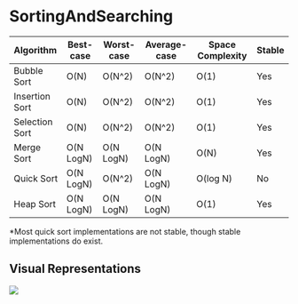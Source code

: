 # SortingAndSearching

|   Algorithm    | Best-case | Worst-case | Average-case | Space Complexity | Stable |
| :------------- | --------- | ---------- | ------------ | ---------------- | ------ |
| Bubble Sort    |   O(N)    |  O(N^2)    |    O(N^2)    |       O(1)       |   Yes  |
| Insertion Sort |   O(N)    |  O(N^2)    |    O(N^2)    |       O(1)       |   Yes  |
| Selection Sort |   O(N)    |  O(N^2)    |    O(N^2)    |       O(1)       |   Yes  |
| Merge Sort     | O(N LogN) | O(N LogN)  |   O(N LogN)  |       O(N)       |   Yes  |
| Quick Sort     | O(N LogN) |  O(N^2)    |   O(N LogN)  |     O(log N)     |   No   |
| Heap Sort      | O(N LogN) | O(N LogN)  |   O(N LogN)  |       O(1)       |   Yes  |

*Most quick sort implementations are not stable, though stable implementations do exist.


## Visual Representations

![](https://media.giphy.com/media/xpySy9v6mSxX2/giphy.gif)